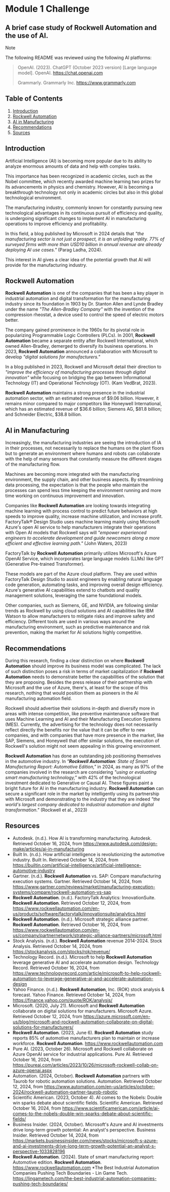 # Module 1 Challenge
## A brief case study of **Rockwell Automation** and the use of AI.
>[!Note]
>The following README was reviewed using the following AI platforms:
>
>> OpenAI. (2023). ChatGPT (October 2023 version) [Large language model]. OpenAI. https://chat.openai.com
>>
>> Grammarly. Grammarly Inc. https://www.grammarly.com

## Table of Contents

1. [Introduction](#Sect_1)
2. [Rockwell Automation](#Sect_2)
3. [AI in Manufacturing](#Sect_3)
4. [Recommendations](#Sect_4)
5. [Sources](#Section5)

<a name="Sect_1" />

## Introduction

Artificial Intelligence (AI) is becoming more popular due to its ability to analyze enormous amounts of data and help with complex tasks. 

This importance has been recognized in academic circles, such as the Nobel committee, which recently awarded machine learning two prizes for its advancements in physics and chemistry. However, AI is becoming a breakthrough technology not only in academic circles but also in this global technological environment.

The manufacturing industry, commonly known for constantly pursuing new technological advantages in its continuous pursuit of efficiency and quality, is undergoing significant changes to implement AI in manufacturing operations to improve efficiency and profitability.

In this field, a blog published by Microsoft in 2024 details that *"the manufacturing sector is not just a prospect, it is an unfolding reality. 77% of surveyed firms with more than USD10 billion in annual revenue are already deploying AI use cases."* (Parag Ladha, 2024). 

This interest in AI gives a clear idea of the potential growth that AI will provide for the manufacturing industry.

<a name="Sect_2" />

## **Rockwell Automation**

**Rockwell Automation** is one of the companies that has been a key player in industrial automation and digital transformation for the manufacturing industry since its foundation in 1903 by Dr. Stanton Allen and Lynde Bradley under the name *"The Allen-Bradley Company"* with the invention of the compression rheostat, a device used to control the speed of electric motors better.

The company gained prominence in the 1960s for its pivotal role in popularizing Programmable Logic Controllers (PLCs). In 2001, **Rockwell Automation** became a separate entity after Rockwell International, which owned Allen-Bradley, demerged to diversify its business operations. 
In 2023, **Rockwell Automation** announced a collaboration with Microsoft to develop *"digital solutions for manufacturers."* 

In a blog published in 2023, Rockwell and Microsoft detail their direction to *"improve the efficiency of manufacturing processes through digital innovation"* while focusing on bridging the gap between Informational Technology (IT) and Operational Technology (OT). (Kam VedBrat, 2023).

**Rockwell Automation** maintains a strong presence in the industrial automation sector, with an estimated revenue of $9.06 billion. However, it remains minor compared to major competitors like Honeywell International, which has an estimated revenue of $36.6 billion; Siemens AG, $81.8 billion; and Schneider Electric, $38.8 billion.

<a name="Sect_3" />

## AI in Manufacturing

Increasingly, the manufacturing industries are seeing the introduction of IA in their processes, not necessarily to replace the humans on the plant floors but to generate an environment where humans and robots can collaborate with the help of many sensors that constantly measure the different stages of the manufacturing flow.

Machines are becoming more integrated with the manufacturing environment, the supply chain, and other business aspects. By streamlining data processing, the expectation is that the people who maintain the processes can spend less time keeping the environment running and more time working on continuous improvement and innovation.

Companies like **Rockwell Automation** are looking towards integrating machine learning with process control to predict future behaviors at high speeds to improve quality, increase machine utilization, and increase profit. FactoryTalk® Design Studio uses machine learning mainly using Microsoft Azure's open AI service to help manufacturers integrate their operations with Open AI models that Rockwell says will *"empower experienced engineers to accelerate development and guide newcomers along a more efficient and effective learning path."* (John Waters, 2023)

FactoryTalk by **Rockwell Automation** primarily utilizes Microsoft's Azure OpenAI Service, which incorporates large language models (LLMs) like GPT (Generative Pre-trained Transformer). 

These models are part of the Azure cloud platform. They are used within FactoryTalk Design Studio to assist engineers by enabling natural language code generation, automating tasks, and improving overall design efficiency. Azure's generative AI capabilities extend to chatbots and quality management solutions, leveraging the same foundational models.

Other companies, such as Siemens, GE, and NVIDIA, are following similar trends as Rockwell by using cloud solutions and AI capabilities like IBM Watson to allow manufacturers to mitigate risks and improve safety and efficiency. Different tools are used in various ways around the manufacturing environment, such as predictive maintenance and risk prevention, making the market for AI solutions highly competitive.

<a name="Sect_4" />

## Recommendations

During this research, finding a clear distinction on where **Rockwell Automation** should improve its business model was complicated. The lack of such distinction poses a risk in terms of market capitalization if **Rockwell Automation** needs to demonstrate better the capabilities of the solution that they are proposing. Besides the press release of their partnership with Microsoft and the use of Azure, there's, at least for the scope of this research, nothing that would position them as pioneers in the AI manufacturing automation field.

Rockwell should advertise their solutions in-depth and diversify more in areas with intense competition, like preventive maintenance software that uses Machine Learning and AI and their Manufacturing Execution Systems (MES). Currently, the advertising for the technology does not necessarily reflect directly the benefits nor the value that it can be offer to new companies, and with companies that have more presence in the market, like SAP, Siemens, and Honeywell that offer similar solutions, the execution of Rockwell's solution might not seem appealing in this growing environment.

**Rockwell Automation** has done an outstanding job positioning themselves in the automotive industry. In *"**Rockwell Automation**: State of Smart Manufacturing Report: Automotive Edition,"* in 2024, as many as 97% of the companies involved in the research are considering *"using or evaluating smart manufacturing technology,"* with 42% of the technological investment dedicated to Generative or Causal AI. These figures paint a bright future for AI in the manufacturing industry. **Rockwell Automation** can secure a significant role in the market by intelligently using its partnership with Microsoft and demonstrating to the industry that they are indeed *"the world's largest company dedicated to industrial automation and digital transformation."* (Rockwell et al., 2023)

<a name="Section5" />

## Resources

* Autodesk. (n.d.). How AI is transforming manufacturing. Autodesk. Retrieved October 16, 2024, from https://www.autodesk.com/design-make/articles/ai-in-manufacturing
* Built In. (n.d.). How artificial intelligence is revolutionizing the automotive industry. Built In. Retrieved October 14, 2024, from https://builtin.com/artificial-intelligence/artificial-intelligence-automotive-industry
* Gartner. (n.d.). **Rockwell Automation** vs. SAP: Compare manufacturing execution systems. Gartner. Retrieved October 14, 2024, from https://www.gartner.com/reviews/market/manufacturing-execution-systems/compare/rockwell-automation-vs-sap
* **Rockwell Automation**. (n.d.). FactoryTalk Analytics: InnovationSuite. **Rockwell Automation**. Retrieved October 12, 2024, from https://www.rockwellautomation.com/en-us/products/software/factorytalk/innovationsuite/analytics.html
* **Rockwell Automation**. (n.d.). Microsoft strategic alliance partner. **Rockwell Automation**. Retrieved October 16, 2024, from https://www.rockwellautomation.com/en-us/company/partnernetwork/strategic-alliance-partners/microsoft.html
* Stock Analysis. (n.d.). **Rockwell Automation** revenue 2014-2024. Stock Analysis. Retrieved October 14, 2024, from https://stockanalysis.com/stocks/rok/revenue/
* Technology Record. (n.d.). Microsoft to help **Rockwell Automation** leverage generative AI and accelerate automation design. Technology Record. Retrieved October 16, 2024, from https://www.technologyrecord.com/article/microsoft-to-help-rockwell-automation-to-leverage-generative-ai-and-accelerate-automation-design
* Yahoo Finance. (n.d.). **Rockwell Automation**, Inc. (ROK) stock analysis & forecast. Yahoo Finance. Retrieved October 14, 2024, from https://finance.yahoo.com/quote/ROK/analysis/
* Microsoft. (2020, July 21). Microsoft and **Rockwell Automation** collaborate on digital solutions for manufacturers. Microsoft Azure. Retrieved October 12, 2024, from https://azure.microsoft.com/en-us/blog/microsoft-and-rockwell-automation-collaborate-on-digital-solutions-for-manufacturers/
* **Rockwell Automation**. (2023, June 6). **Rockwell Automation** study reports 85% of automotive manufacturers plan to maintain or increase workforce. **Rockwell Automation**. https://www.rockwellautomation.com
* Pure AI. (2023, October 26). Microsoft and Rockwell collaborate on Azure OpenAI service for industrial applications. Pure AI. Retrieved October 16, 2024, from https://pureai.com/articles/2023/10/26/microsoft-rockwell-collab-on-azure-openai.aspx
* Automation. (2024, October). **Rockwell Automation** partners with Taurob for robotic automation solutions. Automation. Retrieved October 12, 2024, from https://www.automation.com/en-us/articles/october-2024/rockwell-automation-partner-taurob-robotic
* Scientific American. (2023, October 4). AI comes to the Nobels: Double win sparks debate about scientific fields. Scientific American. Retrieved October 16, 2024, from https://www.scientificamerican.com/article/ai-comes-to-the-nobels-double-win-sparks-debate-about-scientific-fields/
* Business Insider. (2024, October). Microsoft's Azure and AI investments drive long-term growth potential: An analyst's perspective. Business Insider. Retrieved October 14, 2024, from https://markets.businessinsider.com/news/stocks/microsoft-s-azure-and-ai-investments-drive-long-term-growth-potential-an-analyst-s-perspective-1033828196
* **Rockwell Automation**. (2024). State of smart manufacturing report: Automotive edition. **Rockwell Automation**. https://www.rockwellautomation.com
*The Best Industrial Automation Companies Pushing Tech Boundaries - Lin Game Tech. https://lingametech.com/the-best-industrial-automation-companies-pushing-tech-boundaries/
